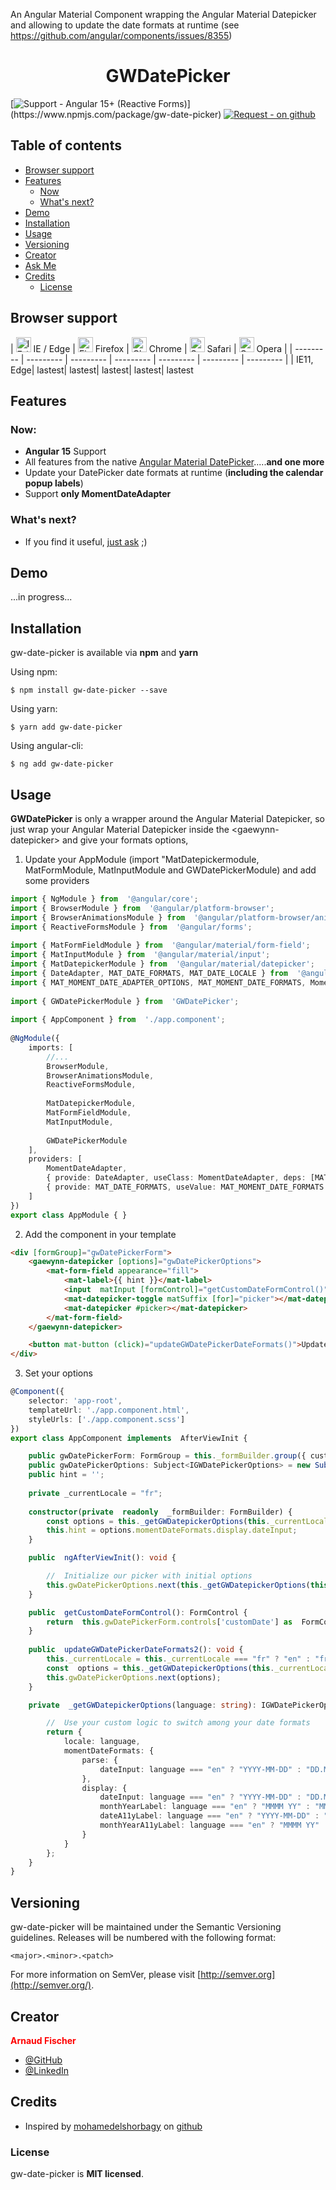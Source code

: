 
An Angular Material Component wrapping the Angular Material Datepicker and allowing to update the date formats at runtime (see https://github.com/angular/components/issues/8355)
<h1 align="center">GWDatePicker</h1>

[![Support - Angular 15+ (Reactive Forms)](https://img.shields.io/badge/Support-Angular_15%2B_(Reactive_Forms)-007EC6)](https://www.npmjs.com/package/gw-date-picker)
 [![Request - on github](https://img.shields.io/badge/Request-on_github-2ea44f)](https://github.com/gaewynn/angular)
## Table of contents

 - [Browser support](#browser_support)
 - [Features](#features)
    - [Now](#features_now)
    - [What's next?](#features_whatsnext)
 - [Demo](#demo)
 - [Installation](#installation)
 - [Usage](#usage)
 - [Versioning](#versioning)
 - [Creator](#creator)
 - [Ask Me](#ask_me)
 - [Credits](#credits)
	 -  [License](#license)
## <a name="browser_support"></a> Browser support
| [<img src="https://raw.githubusercontent.com/alrra/browser-logos/master/src/edge/edge_48x48.png" alt="IE / Edge" width="24px" height="24px" />](http://godban.github.io/browsers-support-badges/) IE / Edge | [<img src="https://raw.githubusercontent.com/alrra/browser-logos/master/src/firefox/firefox_48x48.png" alt="Firefox" width="24px" height="24px" />](http://godban.github.io/browsers-support-badges/) Firefox | [<img src="https://raw.githubusercontent.com/alrra/browser-logos/master/src/chrome/chrome_48x48.png" alt="Chrome" width="24px" height="24px" />](http://godban.github.io/browsers-support-badges/) Chrome | [<img src="https://raw.githubusercontent.com/alrra/browser-logos/master/src/safari/safari_48x48.png" alt="Safari" width="24px" height="24px" />](http://godban.github.io/browsers-support-badges/) Safari | [<img src="https://raw.githubusercontent.com/alrra/browser-logos/master/src/opera/opera_48x48.png" alt="Opera" width="24px" height="24px" />](http://godban.github.io/browsers-support-badges/) Opera |
| --------- | --------- | --------- | --------- | --------- | --------- | --------- |
| IE11, Edge| lastest| lastest| lastest| lastest| lastest
## <a name="features"></a> Features
### <a name="features_now"></a> Now:
 - **Angular 15** Support
 - All features from the native [Angular Material DatePicker](https://material.angular.io/components/datepicker/overview).....**and one more**
 - Update your DatePicker date formats at runtime (**including the calendar popup labels**)
 - Support **only MomentDateAdapter**
### <a name="features_whatsnext"></a> What's next?
* If you find it useful, [just ask](https://github.com/gaewynn/angular/issues) ;)
## <a name="demo"></a> Demo
...in progress...
## <a name="installation"></a> Installation
gw-date-picker is available via **npm** and **yarn**

Using npm:

    $ npm install gw-date-picker --save
Using yarn:

    $ yarn add gw-date-picker
Using angular-cli:

    $ ng add gw-date-picker
## <a name="usage"></a> Usage
**GWDatePicker** is only a wrapper around the Angular Material Datepicker, so just wrap your Angular Material Datepicker inside the \<gaewynn-datepicker\> and give your formats options,

1. Update your AppModule (import "MatDatepickermodule, MatFormModule, MatInputModule and GWDatePickerModule) and add some providers
```typescript
import { NgModule } from  '@angular/core';
import { BrowserModule } from  '@angular/platform-browser';
import { BrowserAnimationsModule } from  '@angular/platform-browser/animations';
import { ReactiveFormsModule } from  '@angular/forms';
        
import { MatFormFieldModule } from  '@angular/material/form-field';
import { MatInputModule } from  '@angular/material/input';
import { MatDatepickerModule } from  '@angular/material/datepicker';
import { DateAdapter, MAT_DATE_FORMATS, MAT_DATE_LOCALE } from  '@angular/material/core';
import { MAT_MOMENT_DATE_ADAPTER_OPTIONS, MAT_MOMENT_DATE_FORMATS, MomentDateAdapter } from  '@angular/material-moment-adapter';
        
import { GWDatePickerModule } from  'GWDatePicker';
        
import { AppComponent } from  './app.component';
        
@NgModule({      
	imports: [
		//...     
		BrowserModule,
		BrowserAnimationsModule,
		ReactiveFormsModule,
        
		MatDatepickerModule,
		MatFormFieldModule,
		MatInputModule,
				
		GWDatePickerModule
	],
	providers: [
		MomentDateAdapter,
		{ provide: DateAdapter, useClass: MomentDateAdapter, deps: [MAT_DATE_LOCALE, MAT_MOMENT_DATE_ADAPTER_OPTIONS] },
		{ provide: MAT_DATE_FORMATS, useValue: MAT_MOMENT_DATE_FORMATS }
	]
})
export class AppModule { }
```
2. Add the component in your template

```html
<div [formGroup]="gwDatePickerForm">
	<gaewynn-datepicker [options]="gwDatePickerOptions">
		<mat-form-field appearance="fill">
			<mat-label>{{ hint }}</mat-label>
			<input  matInput [formControl]="getCustomDateFormControl()" [matDatepicker]="picker">
			<mat-datepicker-toggle matSuffix [for]="picker"></mat-datepicker-toggle>
			<mat-datepicker #picker></mat-datepicker>
		</mat-form-field>
	</gaewynn-datepicker>

	<button mat-button (click)="updateGWDatePickerDateFormats()">Update formats</button>
</div>
```
3. Set your options
```typescript
@Component({
	selector: 'app-root',
	templateUrl: './app.component.html',
	styleUrls: ['./app.component.scss']
})
export class AppComponent implements  AfterViewInit {

	public gwDatePickerForm: FormGroup = this._formBuilder.group({ customDate: [''] });
	public gwDatePickerOptions: Subject<IGWDatePickerOptions> = new Subject<IGWDatePickerOptions>();
	public hint = '';
	
	private _currentLocale = "fr";
	
	constructor(private  readonly  _formBuilder: FormBuilder) {
		const options = this._getGWDatepickerOptions(this._currentLocale);
		this.hint = options.momentDateFormats.display.dateInput;
	}

	public  ngAfterViewInit(): void {

		//	Initialize our picker with initial options
		this.gwDatePickerOptions.next(this._getGWDatepickerOptions(this._currentLocale));
	}

	public  getCustomDateFormControl(): FormControl {
		return  this.gwDatePickerForm.controls['customDate'] as  FormControl;
	}
	
	public  updateGWDatePickerDateFormats2(): void {
		this._currentLocale = this._currentLocale === "fr" ? "en" : "fr";
		const  options = this._getGWDatepickerOptions(this._currentLocale);
		this.gwDatePickerOptions.next(options);
	}

	private  _getGWDatepickerOptions(language: string): IGWDatePickerOptions {

		//	Use your custom logic to switch among your date formats
		return {
			locale: language,
			momentDateFormats: {
				parse: {
					dateInput: language === "en" ? "YYYY-MM-DD" : "DD.MM.YYYY",
				},
				display: {
					dateInput: language === "en" ? "YYYY-MM-DD" : "DD.MM.YYYY",
					monthYearLabel: language === "en" ? "MMMM YY" : "MMM YYYY",
					dateA11yLabel: language === "en" ? "YYYY-MM-DD" : "DD.MM.YYYY",
					monthYearA11yLabel: language === "en" ? "MMMM YY" : "MMM YYYY",
				}
			}
		};
	}
}
```
## <a name="creator"></a> Versioning
gw-date-picker will be maintained under the Semantic Versioning guidelines. Releases will be numbered with the following format:

`<major>.<minor>.<patch>`

For more information on SemVer, please visit  [http://semver.org](http://semver.org/).
## <a name="demo"></a> Creator
<span style="color: red">**Arnaud Fischer**</span>
 - [@GitHub](https://github.com/gaewynn)
 - [@LinkedIn](https://www.linkedin.com/in/arnaud-fischer-6a629951)

## <a name="credits"></a> Credits
* Inspired by [mohamedelshorbagy](https://github.com/mohamedelshorbagy) on [github](https://github.com/angular/components/issues/8355)
### <a name="license"></a> License
gw-date-picker is **MIT licensed**.

